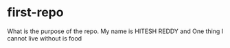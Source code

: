 # first-repo
What is the purpose of the repo.
My name is HITESH REDDY and One thing I cannot live without is food
